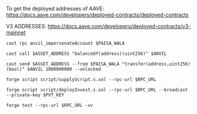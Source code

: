 To get the deployed addresses of AAVE: https://docs.aave.com/developers/deployed-contracts/deployed-contracts

V3 ADDRESSES: https://docs.aave.com/developers/deployed-contracts/v3-mainnet

```shell
cast rpc anvil_impersonateAccount $PAISA_WALA
```

```shell
cast call $ASSET_ADDRESS "balanceOf(address)(uint256)" $ANVIL
```

```shell
cast send $ASSET_ADDRESS --from $PAISA_WALA "transfer(address,uint256)(bool)" $ANVIL 1000000000 --unlocked
```

```shell
forge script script/supplyScript.s.sol --rpc-url $RPC_URL
```

```shell
forge script script/deployInvest.s.sol --rpc-url $RPC_URL --broadcast --private-key $PVT_KEY
```

```shell
forge test --rpc-url $RPC_URL -vv
```
